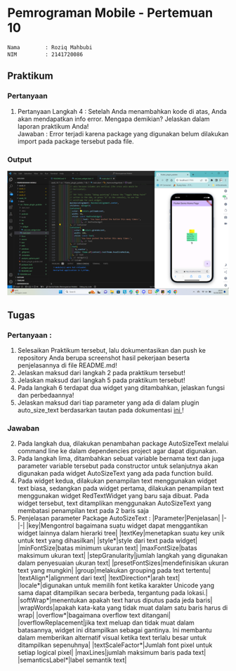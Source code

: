 # Pemrograman Mobile - Pertemuan 10
```
Nama        : Roziq Mahbubi
NIM         : 2141720086
```

## Praktikum

### Pertanyaan 
1. 
   Pertanyaan Langkah 4 : 
   Setelah Anda menambahkan kode di atas, Anda akan mendapatkan info error. Mengapa demikian? Jelaskan dalam laporan praktikum Anda! <br>
   Jawaban :
   Error terjadi karena package yang digunakan belum dilakukan import pada package tersebut pada file. <br>

### Output
![image](docs/hasil_praktikum.png)

## Tugas

### Pertanyaan :
1. Selesaikan Praktikum tersebut, lalu dokumentasikan dan push ke repository Anda berupa screenshot hasil pekerjaan beserta penjelasannya di file README.md!
2. Jelaskan maksud dari langkah 2 pada praktikum tersebut!
3. Jelaskan maksud dari langkah 5 pada praktikum tersebut!
4. Pada langkah 6 terdapat dua widget yang ditambahkan, jelaskan fungsi dan perbedaannya!
5. Jelaskan maksud dari tiap parameter yang ada di dalam plugin auto_size_text berdasarkan tautan pada dokumentasi <a href="https://pub.dev/documentation/auto_size_text/latest/"> ini </a> !

### Jawaban
2. Pada langkah dua, dilakukan penambahan package AutoSizeText melalui command line ke dalam dependencies project agar dapat digunakan.
3. Pada langkah lima, ditambahkan sebuat variable bernama text dan juga parameter variable tersebut pada constructor untuk selanjutnya akan digunakan pada widget AutoSizeText yang ada pada function build.
4. Pada widget kedua, dilakukan penampilan text menggunakan widget text biasa, sedangkan pada widget pertama, dilakukan penampilan text menggunakan widget RedTextWidget yang baru saja dibuat. Pada widget tersebut, text ditamplikan menggunakan AutoSizeText yang membatasi penampilan text pada 2 baris saja
5. Penjelasan parameter Package AutoSizeText :
    |Parameter|Penjelasan|
    |-|-|
    |key|Mengontrol bagaimana suatu widget dapat menggantikan widget lainnya dalam hierarki tree|
    |textKey|menetapkan suatu key unik untuk text yang dihasilkan|
    |style*|style dari text pada widget|
    |minFontSize|batas minimum ukuran text|
    |maxFontSize|batas maksimum ukuran text|
    |stepGranularity|jumlah langkah yang digunakan dalam penyesuaian ukuran text|
    |presetFontSizes|mendefinisikan ukuran text yang mungkin|
    |group|melakukan grouping pada text tertentu|
    |textAlign*|alignment dari text|
    |textDirection*|arah text|
    |locale*|digunakan untuk memilih font ketika karakter Unicode yang sama dapat ditampilkan secara berbeda, tergantung pada lokasi.|
    |softWrap*|menentukan apakah text harus diputus pada jeda baris|
    |wrapWords|apakah kata-kata yang tidak muat dalam satu baris harus di wrap|
    |overflow*|bagaimana overflow text ditangani|
    |overflowReplacement|jika text meluap dan tidak muat dalam batasannya, widget ini ditampilkan sebagai gantinya. Ini membantu dalam memberikan alternatif visual ketika text terlalu besar untuk ditampilkan sepenuhnya|
    |textScaleFactor*|Jumlah font pixel untuk setiap logical pixel|
    |maxLines|jumlah maksimum baris pada text|
    |semanticsLabel*|label semantik text|
